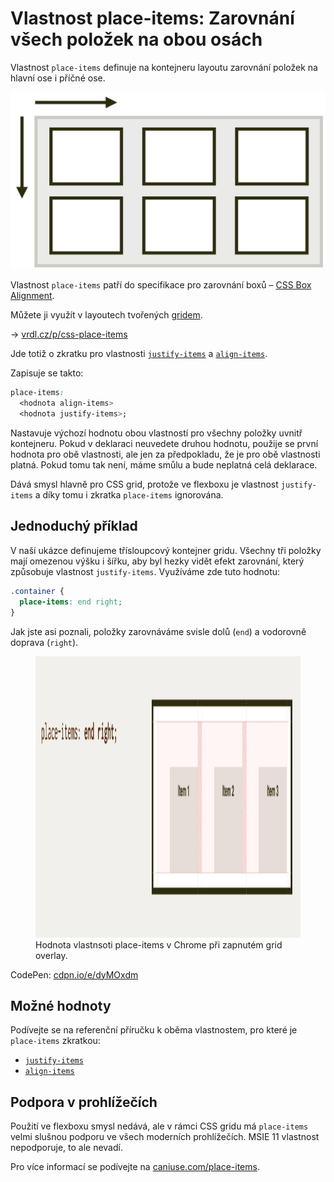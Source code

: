 # Vlastnost place-items: Zarovnání všech položek na obou osách

Vlastnost `place-items` definuje na kontejneru layoutu zarovnání položek na hlavní ose i příčné ose.

<span class="book-index" data-book-index="place-items"></span>

<div class="connected" markdown="1">

![CSS vlastnost place-items](../dist/images/medium/vdlayout/css-place-items-schema.jpg)

<div class="web-only" markdown="1">

Vlastnost `place-items` patří do specifikace pro zarovnání boxů – [CSS Box Alignment](css-box-alignment.md).

Můžete ji využít v layoutech tvořených [gridem](css-grid.md).

</div>

<div class="ebook-only" markdown="1">

→ [vrdl.cz/p/css-place-items](https://www.vzhurudolu.cz/prirucka/css-place-items)

</div>

</div>

Jde totiž o zkratku pro vlastnosti [`justify-items`](css-justify-items.md) a [`align-items`](css-align-items.md).

Zapisuje se takto:

```css
place-items: 
  <hodnota align-items> 
  <hodnota justify-items>;
```

Nastavuje výchozí hodnotu obou vlastností pro všechny položky uvnitř kontejneru. Pokud v deklaraci neuvedete druhou hodnotu, použije se první hodnota pro obě vlastnosti, ale jen za předpokladu, že je pro obě vlastnosti platná. Pokud tomu tak není, máme smůlu a bude neplatná celá deklarace.

<!-- AdSnippet -->

Dává smysl hlavně pro CSS grid, protože ve flexboxu je vlastnost `justify-items` a díky tomu i zkratka `place-items` ignorována.

## Jednoduchý příklad

V naší ukázce definujeme třísloupcový kontejner gridu. Všechny tři položky mají omezenou výšku i šířku, aby byl hezky vidět efekt zarovnání, který způsobuje vlastnost `justify-items`. Využíváme zde tuto hodnotu:

```css
.container {
  place-items: end right;
}
```

Jak jste asi poznali, položky zarovnáváme svisle dolů (`end`) a vodorovně doprava (`right`).

<figure>
<img src="../dist/images/original/vdlayout/css-place-items-end-right.jpg" width="1600" height="450" alt="Hodnoty vlastnosti place-items">
<figcaption markdown="1">
Hodnota vlastnsoti place-items v Chrome při zapnutém grid overlay.
</figcaption>
</figure>

CodePen: [cdpn.io/e/dyMOxdm](https://codepen.io/machal/pen/dyMOxdm?editors=1100)

## Možné hodnoty

Podívejte se na referenční příručku k oběma vlastnostem, pro které je `place-items` zkratkou:

- [`justify-items`](css-justify-items.md)
- [`align-items`](css-align-items.md)

## Podpora v prohlížečích

Použití ve flexboxu smysl nedává, ale v rámci CSS gridu má `place-items` velmi slušnou podporu ve všech moderních prohlížečích. MSIE 11 vlastnost nepodporuje, to ale nevadí.

Pro více informací se podívejte na [caniuse.com/place-items](https://caniuse.com/#search=place-items).

<!-- AdSnippet -->
